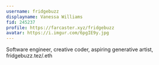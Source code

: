 ```yaml
---
username: fridgebuzz
displayname: Vanessa Williams
fid: 245237
profile: https://farcaster.xyz/fridgebuzz
avatar: https://i.imgur.com/6pgIE9y.jpg
---
```

Software engineer, creative coder, aspiring generative artist, fridgebuzz.tez/.eth  
